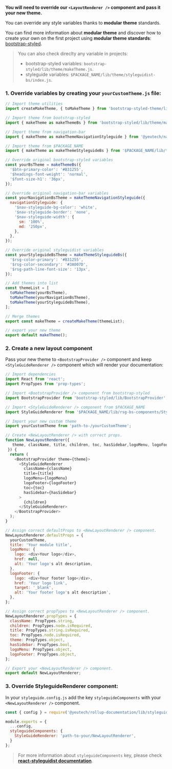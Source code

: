 **You will need to override our `<LayoutRenderer />` component and pass it your new theme.**

You can override any style variables thanks to **modular theme** standards.

You can find more information about **modular theme** and discover how to create your own on the first project using **modular theme standards**: [bootstrap-styled](https://bootstrap-styled.yeutech.com/).

> You can also check direclty any variable in projects:
>    * bootstrap-styled variables: `bootstrap-styled/lib/theme/makeTheme.js`.
>    * styleguide variables: `$PACKAGE_NAME/lib/theme/styleguidist-bs/index.js`.

### 1. Override variables by creating your `yourCustomTheme.js` file:

```js static
// Import theme utilities
import createMakeTheme, { toMakeTheme } from 'bootstrap-styled-theme/lib';

// Import theme from bootstrap-styled
import { makeTheme as makeThemeBs } from 'bootstrap-styled/lib/theme/makeTheme';

// Import theme from navigation-bar
import { makeTheme as makeThemeNavigationStyleguide } from '@yeutech/navigation-bar/lib/NavigationStyleguide/theme';

// Import theme from $PACKAGE_NAME
import { makeTheme as makeThemeStyleguideBs } from '$PACKAGE_NAME/lib/theme/styleguidist-bs';

// Override original bootstrap-styled variables
const yourBsTheme = makeThemeBs({
  '$btn-primary-color': '#B31255',
  '$headings-font-weight': 'normal',
  '$font-size-h1': '36px',
});

// Override original navigation-bar variables
const yourNavigationBsTheme = makeThemeNavigationStyleguide({
  navigationStyleguide: {
    '$nav-styleguide-bg-color': 'white',
    '$nav-styleguide-border': 'none',
    '$nav-styleguide-width': {
      sm: '100%',
      md: '250px',
    },
  },
});

// Override original styleguidist variables
const yourStyleguideBsTheme = makeThemeStyleguideBs({
  '$rsg-color-primary': '#B31255',
  '$rsg-color-secondary': '#3A007D',
  '$rsg-path-line-font-size': '13px',
});

// Add themes into list
const themeList = [
  toMakeTheme(yourBsTheme),
  toMakeTheme(yourNavigationBsTheme),
  toMakeTheme(yourStyleguideBsTheme),
];

// Merge themes
export const makeTheme = createMakeTheme(themeList);

// export your new theme
export default makeTheme();
```

### 2. Create a new layout component

Pass your new theme to `<BootstrapProvider />` component and keep `<StyleGuideRenderer />` component which will render your documentation:

```js static
// Import dependencies
import React from 'react';
import PropTypes from 'prop-types';

// Import <BootstrapProvider /> component from bootstrap-styled
import BootstrapProvider from 'bootstrap-styled/lib/BootstrapProvider';

// Import <StyleGuideRenderer /> component from $PACKAGE_NAME
import StyleGuideRenderer from '$PACKAGE_NAME/lib/rsg-bs-components/StyleGuide/StyleGuideRenderer';

// Import your new custom theme
import yourCustomTheme from 'path-to-/yourCustomTheme';

// Create <NewLayoutRenderer /> with correct props.
function NewLayoutRenderer({
   theme, className, title, children, toc, hasSidebar,logoMenu, logoFooter
 }) {
  return (
    <BootstrapProvider theme={theme}>
      <StyleGuideRenderer
        className={className}
        title={title}
        logoMenu={logoMenu}
        logoFooter={logoFooter}
        toc={toc}
        hasSidebar={hasSidebar}
      >
        {children}
      </StyleGuideRenderer>
    </BootstrapProvider>
  );
}

// Assign correct defaultProps to <NewLayoutRenderer /> component.
NewLayoutRenderer.defaultProps = {
  yourCustomTheme,
  title: 'Your module title',
  logoMenu: {
    logo: <div>Your logo</div>,
    href: null,
    alt: 'Your logo's alt description,
  },
  logoFooter: {
    logo: <div>Your footer logo</div>,
    href: 'Your logo link',
    target: '_blank',
    alt: 'Your footer logo's alt description',
  },
};

// Assign correct propTypes to <NewLayoutRenderer /> component.
NewLayoutRenderer.propTypes = {
  className: PropTypes.string,
  children: PropTypes.node.isRequired,
  title: PropTypes.string.isRequired,
  toc: PropTypes.node.isRequired,
  theme: PropTypes.object,
  hasSidebar: PropTypes.bool,
  logoMenu: PropTypes.object,
  logoFooter: PropTypes.object,
};

// Export your <NewLayoutRenderer /> component.
export default NewLayoutRenderer;
```

### 3. Override StyleguideRenderer component:

In your `styleguide.config.js` add the key `styleguideComponents` with your `<NewLayoutRenderer />` component. 

```js static
const { config } = require('@yeutech/rollup-documentation/lib/styleguide.config.js');

module.exports = {
  ...config,
  styleguideComponents: {
    StyleGuideRenderer: 'path-to-your/NewLayoutRenderer',
  }
};
```

> For more information about `styleguideComponents` key, please check **[react-styleguidist documentation](https://react-styleguidist.js.org/docs/configuration.html#styleguidecomponents)**.
